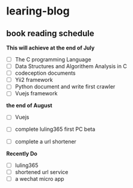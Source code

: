 # learing-blog
## book reading schedule

**This will achieve at the end of July**
- [ ] The C programming Language
- [ ] Data Structures and Algorithem Analysis in C
- [ ] codeception documents
- [ ] Yii2 framework
- [ ] Python document and write first crawler
- [ ] Vuejs framework 

**the end of August**
- [ ] Vuejs
- [ ] complete luling365 first PC beta
- [ ] complete a url shortener 


**Recently Do**

- [ ] luling365
- [ ] shortened url service
- [ ] a wechat micro app